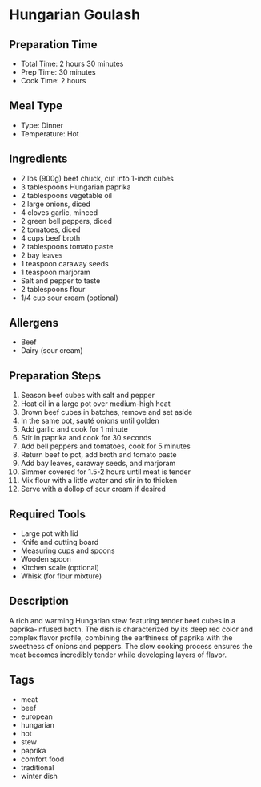 # Hungarian Goulash

## Preparation Time
- Total Time: 2 hours 30 minutes
- Prep Time: 30 minutes
- Cook Time: 2 hours

## Meal Type
- Type: Dinner
- Temperature: Hot

## Ingredients
- 2 lbs (900g) beef chuck, cut into 1-inch cubes
- 3 tablespoons Hungarian paprika
- 2 tablespoons vegetable oil
- 2 large onions, diced
- 4 cloves garlic, minced
- 2 green bell peppers, diced
- 2 tomatoes, diced
- 4 cups beef broth
- 2 tablespoons tomato paste
- 2 bay leaves
- 1 teaspoon caraway seeds
- 1 teaspoon marjoram
- Salt and pepper to taste
- 2 tablespoons flour
- 1/4 cup sour cream (optional)

## Allergens
- Beef
- Dairy (sour cream)

## Preparation Steps
1. Season beef cubes with salt and pepper
2. Heat oil in a large pot over medium-high heat
3. Brown beef cubes in batches, remove and set aside
4. In the same pot, sauté onions until golden
5. Add garlic and cook for 1 minute
6. Stir in paprika and cook for 30 seconds
7. Add bell peppers and tomatoes, cook for 5 minutes
8. Return beef to pot, add broth and tomato paste
9. Add bay leaves, caraway seeds, and marjoram
10. Simmer covered for 1.5-2 hours until meat is tender
11. Mix flour with a little water and stir in to thicken
12. Serve with a dollop of sour cream if desired

## Required Tools
- Large pot with lid
- Knife and cutting board
- Measuring cups and spoons
- Wooden spoon
- Kitchen scale (optional)
- Whisk (for flour mixture)

## Description
A rich and warming Hungarian stew featuring tender beef cubes in a paprika-infused broth. The dish is characterized by its deep red color and complex flavor profile, combining the earthiness of paprika with the sweetness of onions and peppers. The slow cooking process ensures the meat becomes incredibly tender while developing layers of flavor.

## Tags
- meat
- beef
- european
- hungarian
- hot
- stew
- paprika
- comfort food
- traditional
- winter dish 